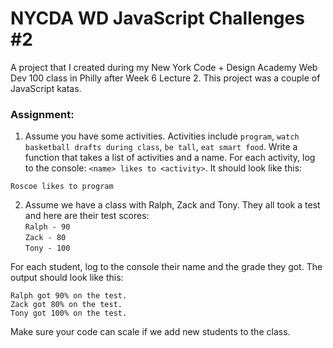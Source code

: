 # NYCDA WD JavaScript Challenges #2
A project that I created during my New York Code + Design Academy Web Dev 100 class in Philly after Week 6 Lecture 2. This project was a couple of JavaScript katas.

### Assignment:
1. Assume you have some activities. Activities include `program`, `watch basketball drafts during class`, `be tall`, `eat smart food`. Write a function that takes a list of activities and a name. For each activity, log to the console: ```<name> likes to <activity>```. It should look like this:

  ```
  Roscoe likes to program
  ```
 

2. Assume we have a class with Ralph, Zack and Tony. They all took a test and here are their test scores: <br>
  `Ralph - 90` <br>
  `Zack - 80` <br>
  `Tony - 100` <br>

  For each student, log to the console their name and the grade they got. The output should look like this:
  ```
  Ralph got 90% on the test. 
  Zack got 80% on the test. 
  Tony got 100% on the test.
  ```
  
  Make sure your code can scale if we add new students to the class.
